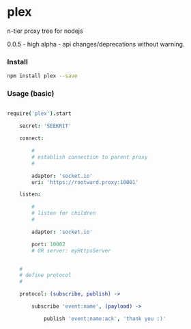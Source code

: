 plex
====

n-tier proxy tree for nodejs<br />

0.0.5 - high alpha - api changes/deprecations without warning. <br />


### Install

```bash
npm install plex --save
```


### Usage (basic)

```coffee

require('plex').start

    secret: 'SEEKRIT'

    connect:

        #
        # establish connection to parent proxy
        #

        adaptor: 'socket.io'
        uri: 'https://rootward.proxy:10001'

    listen:

        #
        # listen for children
        #

        adaptor: 'socket.io'

        port: 10002  
        # OR server: myHttpsServer


    #
    # define protocol
    #

    protocol: (subscribe, publish) -> 

        subscribe 'event:name', (payload) -> 

            publish 'event:name:ack', 'thank you :)'


```
